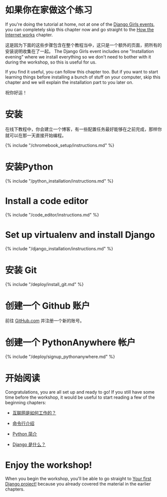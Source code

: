 # 如果你在家做这个练习

If you're doing the tutorial at home, not at one of the [Django Girls events](https://djangogirls.org/events/), you can completely skip this chapter now and go straight to the [How the Internet works](../how_the_internet_works/README.md) chapter.

这是因为下面的这些步骤包含在整个教程当中，这只是一个额外的页面，把所有的安装说明收集在了一起。 The Django Girls event includes one "Installation evening" where we install everything so we don't need to bother with it during the workshop, so this is useful for us.

If you find it useful, you can follow this chapter too. But if you want to start learning things before installing a bunch of stuff on your computer, skip this chapter and we will explain the installation part to you later on.

祝你好运！

# 安装

在线下教程中，你会建立一个博客，有一些配置任务最好能够在之前完成，那样你就可以在那一天直接开始编程。

<!--sec data-title="Chromebook setup (if you're using one)"
data-id="chromebook_setup" data-collapse=true ces--> {% include "/chromebook_setup/instructions.md" %} 

<!--endsec-->

# 安装Python

{% include "/python_installation/instructions.md" %}

# Install a code editor

{% include "/code_editor/instructions.md" %}

# Set up virtualenv and install Django

{% include "/django_installation/instructions.md" %}

# 安装 Git

{% include "/deploy/install_git.md" %}

# 创建一个 Github 账户

前往 [GitHub.com](https://www.github.com) 并注册一个新的账号。

# 创建一个 PythonAnywhere 帐户

{% include "/deploy/signup_pythonanywhere.md" %}

# 开始阅读

Congratulations, you are all set up and ready to go! If you still have some time before the workshop, it would be useful to start reading a few of the beginning chapters:

* [互联网是如何工作的？](../how_the_internet_works/README.md)

* [命令行介绍](../intro_to_command_line/README.md)

* [Python 简介](../python_introduction/README.md)

* [Django 是什么？](../django/README.md)

# Enjoy the workshop!

When you begin the workshop, you'll be able to go straight to [Your first Django project!](../django_start_project/README.md) because you already covered the material in the earlier chapters.